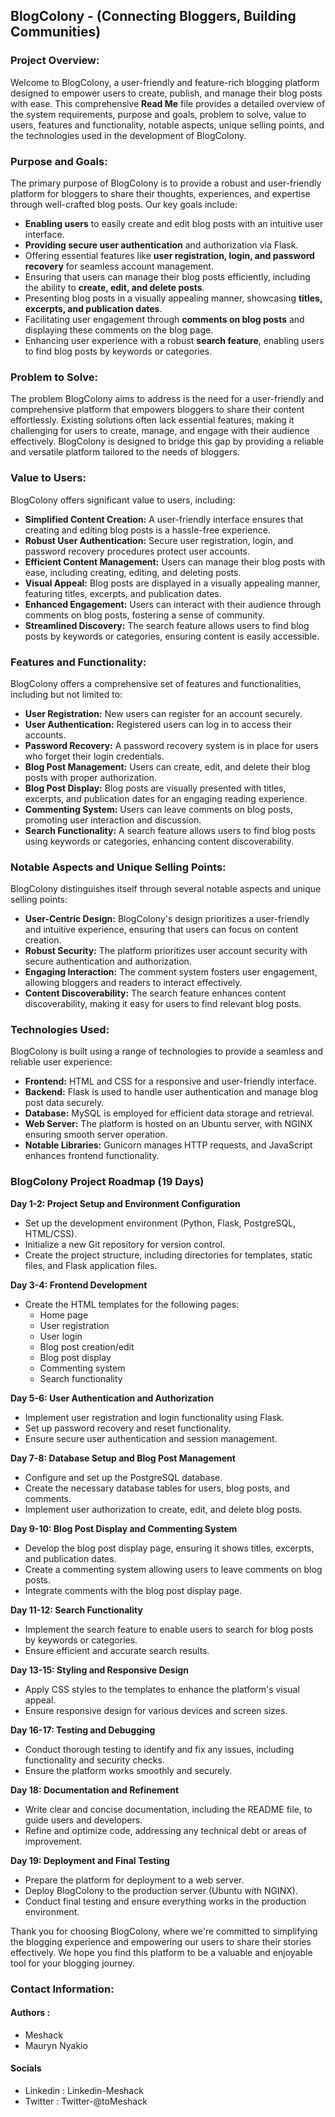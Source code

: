 ## BlogColony - (Connecting Bloggers, Building Communities)

### Project Overview:
Welcome to BlogColony, a user-friendly and feature-rich blogging platform designed to empower users to create, publish, and manage their blog posts with ease. This comprehensive **Read Me** file provides a detailed overview of the system requirements, purpose and goals, problem to solve, value to users, features and functionality, notable aspects, unique selling points, and the technologies used in the development of BlogColony.

### Purpose and Goals:
The primary purpose of BlogColony is to provide a robust and user-friendly platform for bloggers to share their thoughts, experiences, and expertise through well-crafted blog posts. Our key goals include:

- **Enabling users** to easily create and edit blog posts with an intuitive user interface.
- **Providing secure user authentication** and authorization via Flask.
- Offering essential features like **user registration, login, and password recovery** for seamless account management.
- Ensuring that users can manage their blog posts efficiently, including the ability to **create, edit, and delete posts**.
- Presenting blog posts in a visually appealing manner, showcasing **titles, excerpts, and publication dates**.
- Facilitating user engagement through **comments on blog posts** and displaying these comments on the blog page.
- Enhancing user experience with a robust **search feature**, enabling users to find blog posts by keywords or categories.

### Problem to Solve:
The problem BlogColony aims to address is the need for a user-friendly and comprehensive platform that empowers bloggers to share their content effortlessly. Existing solutions often lack essential features, making it challenging for users to create, manage, and engage with their audience effectively. BlogColony is designed to bridge this gap by providing a reliable and versatile platform tailored to the needs of bloggers.

### Value to Users:
BlogColony offers significant value to users, including:

- **Simplified Content Creation:** A user-friendly interface ensures that creating and editing blog posts is a hassle-free experience.
- **Robust User Authentication:** Secure user registration, login, and password recovery procedures protect user accounts.
- **Efficient Content Management:** Users can manage their blog posts with ease, including creating, editing, and deleting posts.
- **Visual Appeal:** Blog posts are displayed in a visually appealing manner, featuring titles, excerpts, and publication dates.
- **Enhanced Engagement:** Users can interact with their audience through comments on blog posts, fostering a sense of community.
- **Streamlined Discovery:** The search feature allows users to find blog posts by keywords or categories, ensuring content is easily accessible.

### Features and Functionality:
BlogColony offers a comprehensive set of features and functionalities, including but not limited to:

- **User Registration:** New users can register for an account securely.
- **User Authentication:** Registered users can log in to access their accounts.
- **Password Recovery:** A password recovery system is in place for users who forget their login credentials.
- **Blog Post Management:** Users can create, edit, and delete their blog posts with proper authorization.
- **Blog Post Display:** Blog posts are visually presented with titles, excerpts, and publication dates for an engaging reading experience.
- **Commenting System:** Users can leave comments on blog posts, promoting user interaction and discussion.
- **Search Functionality:** A search feature allows users to find blog posts using keywords or categories, enhancing content discoverability.

### Notable Aspects and Unique Selling Points:
BlogColony distinguishes itself through several notable aspects and unique selling points:

- **User-Centric Design:** BlogColony's design prioritizes a user-friendly and intuitive experience, ensuring that users can focus on content creation.
- **Robust Security:** The platform prioritizes user account security with secure authentication and authorization.
- **Engaging Interaction:** The comment system fosters user engagement, allowing bloggers and readers to interact effectively.
- **Content Discoverability:** The search feature enhances content discoverability, making it easy for users to find relevant blog posts.

### Technologies Used:
BlogColony is built using a range of technologies to provide a seamless and reliable user experience:

- **Frontend:** HTML and CSS for a responsive and user-friendly interface.
- **Backend:** Flask is used to handle user authentication and manage blog post data securely.
- **Database:** MySQL is employed for efficient data storage and retrieval.
- **Web Server:** The platform is hosted on an Ubuntu server, with NGINX ensuring smooth server operation.
- **Notable Libraries:** Gunicorn manages HTTP requests, and JavaScript enhances frontend functionality.

### BlogColony Project Roadmap (19 Days)

**Day 1-2: Project Setup and Environment Configuration**
- Set up the development environment (Python, Flask, PostgreSQL, HTML/CSS).
- Initialize a new Git repository for version control.
- Create the project structure, including directories for templates, static files, and Flask application files.

**Day 3-4: Frontend Development**
- Create the HTML templates for the following pages:
  - Home page
  - User registration
  - User login
  - Blog post creation/edit
  - Blog post display
  - Commenting system
  - Search functionality

**Day 5-6: User Authentication and Authorization**
- Implement user registration and login functionality using Flask.
- Set up password recovery and reset functionality.
- Ensure secure user authentication and session management.

**Day 7-8: Database Setup and Blog Post Management**
- Configure and set up the PostgreSQL database.
- Create the necessary database tables for users, blog posts, and comments.
- Implement user authorization to create, edit, and delete blog posts.

**Day 9-10: Blog Post Display and Commenting System**
- Develop the blog post display page, ensuring it shows titles, excerpts, and publication dates.
- Create a commenting system allowing users to leave comments on blog posts.
- Integrate comments with the blog post display page.

**Day 11-12: Search Functionality**
- Implement the search feature to enable users to search for blog posts by keywords or categories.
- Ensure efficient and accurate search results.

**Day 13-15: Styling and Responsive Design**
- Apply CSS styles to the templates to enhance the platform's visual appeal.
- Ensure responsive design for various devices and screen sizes.

**Day 16-17: Testing and Debugging**
- Conduct thorough testing to identify and fix any issues, including functionality and security checks.
- Ensure the platform works smoothly and securely.

**Day 18: Documentation and Refinement**
- Write clear and concise documentation, including the README file, to guide users and developers.
- Refine and optimize code, addressing any technical debt or areas of improvement.

**Day 19: Deployment and Final Testing**
- Prepare the platform for deployment to a web server.
- Deploy BlogColony to the production server (Ubuntu with NGINX).
- Conduct final testing and ensure everything works in the production environment.

Thank you for choosing BlogColony, where we're committed to simplifying the blogging experience and empowering our users to share their stories effectively. We hope you find this platform to be a valuable and enjoyable tool for your blogging journey.

### Contact Information:
#### Authors : 
-  Meshack
-  Mauryn Nyakio
#### Socials
- Linkedin : Linkedin-Meshack 
- Twitter : Twitter-@toMeshack
